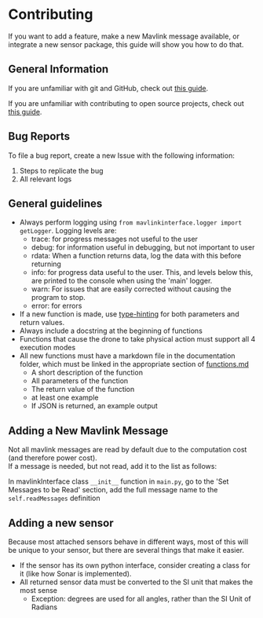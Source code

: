 # Contributing

If you want to add a feature, make a new Mavlink message available, or integrate a new sensor package, this guide will show you how to do that.

## General Information

If you are unfamiliar with git and GitHub, check out [this guide](http://git.huit.harvard.edu/guide/).

If you are unfamiliar with contributing to open source projects, check out [this guide](https://akrabat.com/the-beginners-guide-to-contributing-to-a-github-project/).

## Bug Reports

To file a bug report, create a new Issue with the following information:

1. Steps to replicate the bug
2. All relevant logs

## General guidelines

- Always perform logging using `from mavlinkinterface.logger import getLogger`. Logging levels are:
  - trace: for progress messages not useful to the user
  - debug: for information useful in debugging, but not important to user
  - rdata: When a function returns data, log the data with this before returning
  - info: for progress data useful to the user. This, and levels below this, are printed to the console when using the 'main' logger.
  - warn: For issues that are easily corrected without causing the program to stop.
  - error: for errors
- If a new function is made, use [type-hinting](https://mypy.readthedocs.io/en/latest/cheat_sheet_py3.html#functions) for both parameters and return values.
- Always include a docstring at the beginning of functions
- Functions that cause the drone to take physical action must support all 4 execution modes
- All new functions must have a markdown file in the documentation folder, which must be linked in the appropriate section of [functions.md](functions.md)
  - A short description of the function
  - All parameters of the function
  - The return value of the function
  - at least one example
  - If JSON is returned, an example output

## Adding a New Mavlink Message

Not all mavlink messages are read by default due to the computation cost (and therefore power cost).  
If a message is needed, but not read, add it to the list as follows:

In mavlinkInterface class `__init__` function in `main.py`, go to the 'Set Messages to be Read' section, add the full message name to the `self.readMessages` definition

## Adding a new sensor

Because most attached sensors behave in different ways, most of this will be unique to your sensor, but there are several things that make it easier.

- If the sensor has its own python interface, consider creating a class for it (like how Sonar is implemented).
- All returned sensor data must be converted to the SI unit that makes the most sense
  - Exception: degrees are used for all angles, rather than the SI Unit of Radians
